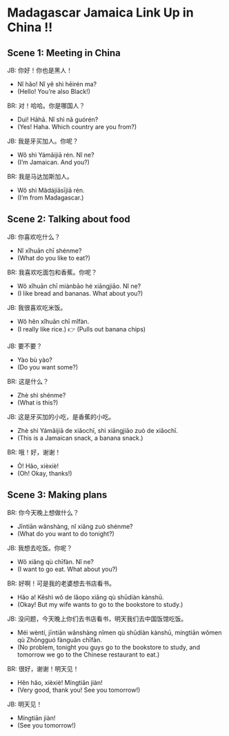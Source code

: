 # Madagascar Jamaica Link Up in China !!

## Scene 1: Meeting in China

JB: 你好！你也是黑人！
- Nǐ hǎo! Nǐ yě shì hēirén ma?
- (Hello! You’re also Black!)

BR: 对！哈哈。你是哪国人？
- Duì! Hāhā. Nǐ shì nǎ guórén?
- (Yes! Haha. Which country are you from?)

JB: 我是牙买加人。你呢？
- Wǒ shì Yámǎijiā rén. Nǐ ne?
- (I’m Jamaican. And you?)

BR: 我是马达加斯加人。
- Wǒ shì Mǎdájiāsījiā rén.
- (I’m from Madagascar.)

## Scene 2: Talking about food

JB: 你喜欢吃什么？
- Nǐ xǐhuān chī shénme?
- (What do you like to eat?)

BR: 我喜欢吃面包和香蕉。你呢？
- Wǒ xǐhuān chī miànbāo hé xiāngjiāo. Nǐ ne?
- (I like bread and bananas. What about you?)

JB: 我很喜欢吃米饭。
- Wǒ hěn xǐhuān chī mǐfàn.
- (I really like rice.)
:point_right: (Pulls out banana chips)

JB: 要不要？
- Yào bù yào?
- (Do you want some?)

BR: 这是什么？
- Zhè shì shénme?
- (What is this?)

JB: 这是牙买加的小吃，是香蕉的小吃。
- Zhè shì Yámǎijiā de xiǎochī, shì xiāngjiāo zuò de xiǎochī.
- (This is a Jamaican snack, a banana snack.)

BR: 哦！好，谢谢！
- Ò! Hǎo, xièxiè!
- (Oh! Okay, thanks!)

## Scene 3: Making plans

BR: 你今天晚上想做什么？
- Jīntiān wǎnshàng, nǐ xiǎng zuò shénme?
- (What do you want to do tonight?)

JB: 我想去吃饭。你呢？
- Wǒ xiǎng qù chīfàn. Nǐ ne?
- (I want to go eat. What about you?)

BR: 好啊！可是我的老婆想去书店看书。
- Hǎo a! Kěshì wǒ de lǎopo xiǎng qù shūdiàn kànshū.
- (Okay! But my wife wants to go to the bookstore to study.)

JB: 没问题，今天晚上你们去书店看书，明天我们去中国饭馆吃饭。
- Méi wèntí, jīntiān wǎnshàng nǐmen qù shūdiàn kànshū, míngtiān wǒmen qù Zhōngguó fànguǎn chīfàn.
- (No problem, tonight you guys go to the bookstore to study, and tomorrow we go to the Chinese restaurant to eat.)

BR: 很好，谢谢！明天见！
- Hěn hǎo, xièxiè! Míngtiān jiàn!
- (Very good, thank you! See you tomorrow!)

JB: 明天见！
- Míngtiān jiàn!
- (See you tomorrow!)
